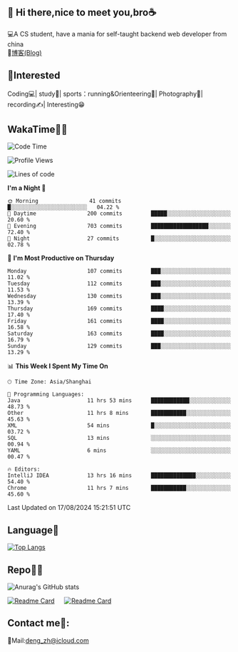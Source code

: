 👋 Hi there,nice to meet you,bro☕
---
💻A CS student, have a mania for self-taught backend web developer from china   
📌[博客(Blog)](https://github.com/HealUP/MyBlog)

 <!-- waka-box start -->
 <!-- waka-box end -->
 
🧲**Interested**
--
Coding💻| study📖| sports：running&Orienteering🏃‍| Photography📸| recording✍️| Interesting😁

WakaTime👨‍💻
---
<!--START_SECTION:waka-->
![Code Time](http://img.shields.io/badge/Code%20Time-1%2C684%20hrs%2035%20mins-blue)

![Profile Views](http://img.shields.io/badge/Profile%20Views-0-blue)

![Lines of code](https://img.shields.io/badge/From%20Hello%20World%20I%27ve%20Written-205.0%20thousand%20lines%20of%20code-blue)

**I'm a Night 🦉** 

```text
🌞 Morning                41 commits          █░░░░░░░░░░░░░░░░░░░░░░░░   04.22 % 
🌆 Daytime                200 commits         █████░░░░░░░░░░░░░░░░░░░░   20.60 % 
🌃 Evening                703 commits         ██████████████████░░░░░░░   72.40 % 
🌙 Night                  27 commits          █░░░░░░░░░░░░░░░░░░░░░░░░   02.78 % 
```
📅 **I'm Most Productive on Thursday** 

```text
Monday                   107 commits         ███░░░░░░░░░░░░░░░░░░░░░░   11.02 % 
Tuesday                  112 commits         ███░░░░░░░░░░░░░░░░░░░░░░   11.53 % 
Wednesday                130 commits         ███░░░░░░░░░░░░░░░░░░░░░░   13.39 % 
Thursday                 169 commits         ████░░░░░░░░░░░░░░░░░░░░░   17.40 % 
Friday                   161 commits         ████░░░░░░░░░░░░░░░░░░░░░   16.58 % 
Saturday                 163 commits         ████░░░░░░░░░░░░░░░░░░░░░   16.79 % 
Sunday                   129 commits         ███░░░░░░░░░░░░░░░░░░░░░░   13.29 % 
```


📊 **This Week I Spent My Time On** 

```text
🕑︎ Time Zone: Asia/Shanghai

💬 Programming Languages: 
Java                     11 hrs 53 mins      ████████████░░░░░░░░░░░░░   48.73 % 
Other                    11 hrs 8 mins       ███████████░░░░░░░░░░░░░░   45.63 % 
XML                      54 mins             █░░░░░░░░░░░░░░░░░░░░░░░░   03.72 % 
SQL                      13 mins             ░░░░░░░░░░░░░░░░░░░░░░░░░   00.94 % 
YAML                     6 mins              ░░░░░░░░░░░░░░░░░░░░░░░░░   00.47 % 

🔥 Editors: 
IntelliJ IDEA            13 hrs 16 mins      ██████████████░░░░░░░░░░░   54.40 % 
Chrome                   11 hrs 7 mins       ███████████░░░░░░░░░░░░░░   45.60 % 
```


 Last Updated on 17/08/2024 15:21:51 UTC
<!--END_SECTION:waka-->

Language🚀
---
[![Top Langs](https://github-readme-stats.vercel.app/api/top-langs/?username=HealUP&layout=compact&hide_border=true)](https://github.com/HealUP)

Repo🧑‍💻
---
![Anurag's GitHub stats](https://github-readme-stats.vercel.app/api?username=HealUP&count_private=true&show_icons=true&theme=gruvbox&hide_border=true) 

[![Readme Card](https://github-readme-stats.vercel.app/api/pin/?username=HealUP&repo=InternetEy&theme=transparent)](https://github.com/HealUP/InternetEy) &emsp;
[![Readme Card](https://github-readme-stats.vercel.app/api/pin/?username=HealUP&repo=CampusExperience&theme=transparent)](https://github.com/HealUP/CampusExperience)


Contact me📱:
---
📮Mail:deng_zh@icloud.com  
